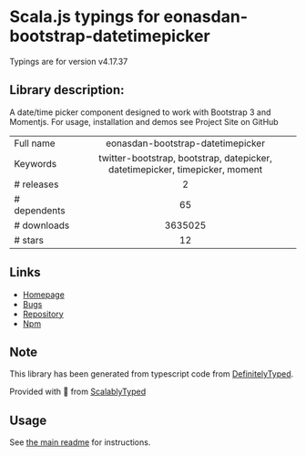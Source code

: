 
# Scala.js typings for eonasdan-bootstrap-datetimepicker

Typings are for version v4.17.37

## Library description:
A date/time picker component designed to work with Bootstrap 3 and Momentjs. For usage, installation and demos see Project Site on GitHub

|                    |                 |
| ------------------ | :-------------: |
| Full name          | eonasdan-bootstrap-datetimepicker |
| Keywords           | twitter-bootstrap, bootstrap, datepicker, datetimepicker, timepicker, moment |
| # releases         | 2 |
| # dependents       | 65 |
| # downloads        | 3635025 |
| # stars            | 12 |

## Links
- [Homepage](http://eonasdan.github.io/bootstrap-datetimepicker/)
- [Bugs](https://github.com/eonasdan/bootstrap-datetimepicker/issues)
- [Repository](https://github.com/eonasdan/bootstrap-datetimepicker)
- [Npm](https://www.npmjs.com/package/eonasdan-bootstrap-datetimepicker)
    


## Note
This library has been generated from typescript code from [DefinitelyTyped](https://definitelytyped.org).

Provided with :purple_heart: from [ScalablyTyped](https://github.com/oyvindberg/ScalablyTyped)

## Usage
See [the main readme](../../readme.md) for instructions.


